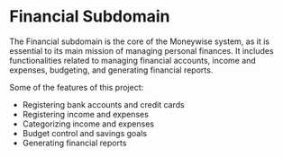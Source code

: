 # Financial Subdomain

The Financial subdomain is the core of the Moneywise system, as it is essential to its main mission of managing personal finances. It includes functionalities related to managing financial accounts, income and expenses, budgeting, and generating financial reports.

Some of the features of this project:

- Registering bank accounts and credit cards
- Registering income and expenses
- Categorizing income and expenses
- Budget control and savings goals
- Generating financial reports
